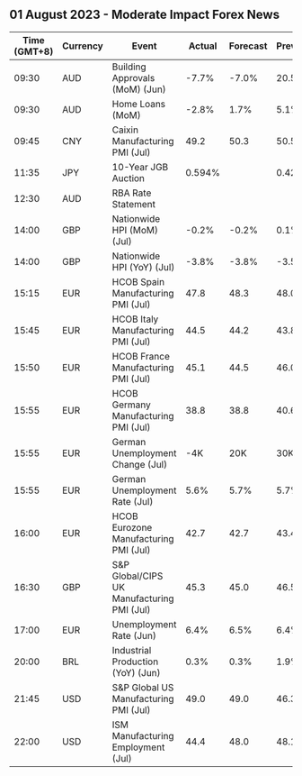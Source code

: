 ## 01 August 2023 - Moderate Impact Forex News

| Time (GMT+8) | Currency | Event | Actual | Forecast | Previous |
|------|----------|-------|--------|----------|----------|
| 09:30 | AUD | Building Approvals (MoM) (Jun) | -7.7% | -7.0% | 20.5% |
| 09:30 | AUD | Home Loans (MoM) | -2.8% | 1.7% | 5.1% |
| 09:45 | CNY | Caixin Manufacturing PMI (Jul) | 49.2 | 50.3 | 50.5 |
| 11:35 | JPY | 10-Year JGB Auction | 0.594% |  | 0.428% |
| 12:30 | AUD | RBA Rate Statement |  |  |  |
| 14:00 | GBP | Nationwide HPI (MoM) (Jul) | -0.2% | -0.2% | 0.1% |
| 14:00 | GBP | Nationwide HPI (YoY) (Jul) | -3.8% | -3.8% | -3.5% |
| 15:15 | EUR | HCOB Spain Manufacturing PMI (Jul) | 47.8 | 48.3 | 48.0 |
| 15:45 | EUR | HCOB Italy Manufacturing PMI (Jul) | 44.5 | 44.2 | 43.8 |
| 15:50 | EUR | HCOB France Manufacturing PMI (Jul) | 45.1 | 44.5 | 46.0 |
| 15:55 | EUR | HCOB Germany Manufacturing PMI (Jul) | 38.8 | 38.8 | 40.6 |
| 15:55 | EUR | German Unemployment Change (Jul) | -4K | 20K | 30K |
| 15:55 | EUR | German Unemployment Rate (Jul) | 5.6% | 5.7% | 5.7% |
| 16:00 | EUR | HCOB Eurozone Manufacturing PMI (Jul) | 42.7 | 42.7 | 43.4 |
| 16:30 | GBP | S&P Global/CIPS UK Manufacturing PMI (Jul) | 45.3 | 45.0 | 46.5 |
| 17:00 | EUR | Unemployment Rate (Jun) | 6.4% | 6.5% | 6.4% |
| 20:00 | BRL | Industrial Production (YoY) (Jun) | 0.3% | 0.3% | 1.9% |
| 21:45 | USD | S&P Global US Manufacturing PMI (Jul) | 49.0 | 49.0 | 46.3 |
| 22:00 | USD | ISM Manufacturing Employment (Jul) | 44.4 | 48.0 | 48.1 |
